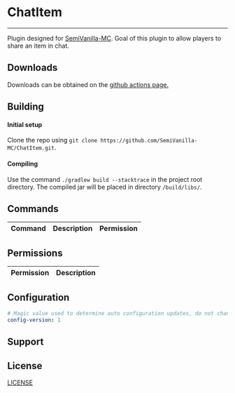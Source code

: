 # ChatItem

___
Plugin designed for [SemiVanilla-MC](https://github.com/SemiVanilla-MC/SemiVanilla-MC).
Goal of this plugin to allow players to share an item in chat.

## **Downloads**
Downloads can be obtained on the [github actions page.](https://github.com/SemiVanilla-MC/ChatItem/actions)

## **Building**

#### Initial setup
Clone the repo using `git clone https://github.com/SemiVanilla-MC/ChatItem.git`.

#### Compiling
Use the command `./gradlew build --stacktrace` in the project root directory.
The compiled jar will be placed in directory `/build/libs/`.

## **Commands**

| Command     | Description                             | Permission          |
|-------------|-----------------------------------------|---------------------|

## **Permissions**

| Permission         | Description                                              |
|--------------------|----------------------------------------------------------|

## **Configuration**

```yaml
# Magic value used to determine auto configuration updates, do not change this value
config-version: 1
```

## **Support**

## **License**
[LICENSE](LICENSE)